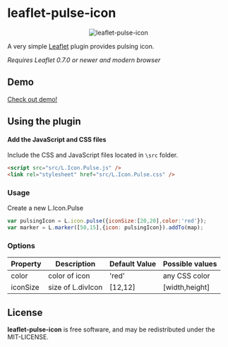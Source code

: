 leaflet-pulse-icon
=====================
<div style="text-align:center" align="center">
  <img src="http://mapshakers.github.io/projects/leaflet-pulse-icon/leaflet-pulse-icon.png" alt="leaflet-pulse-icon" />
</div>

A very simple [Leaflet](http://leafletjs.com) plugin provides pulsing icon.

*Requires Leaflet 0.7.0 or newer and modern browser*

## Demo
[Check out demo!](http://mapshakers.github.io/projects/leaflet-pulse-icon)
## Using the plugin
#### Add the JavaScript and CSS files

Include the CSS and JavaScript files located in ```\src``` folder.

```html
<script src="src/L.Icon.Pulse.js" />
<link rel="stylesheet" href="src/L.Icon.Pulse.css" />
```

### Usage
Create a new L.Icon.Pulse

```javascript
var pulsingIcon = L.icon.pulse({iconSize:[20,20],color:'red'});
var marker = L.marker([50,15],{icon: pulsingIcon}).addTo(map);
```
### Options
| Property        | Description            | Default Value | Possible  values         |
| --------------- | ---------------------- | ------------- | ------------------------ |
| color           | color of icon         | 'red'         | any CSS color            |
| iconSize        | size of L.divIcon      | [12,12]       | <Point> [width,height]   |


## License
**leaflet-pulse-icon** is free software, and may be redistributed under the MIT-LICENSE.

